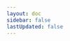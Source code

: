 ```yaml
---
layout: doc
sidebar: false
lastUpdated: false
---
```


<script lang="ts" setup>
import CatalogueIndex from './components/catalogueIndex.vue';
</script>

<CatalogueIndex></CatalogueIndex>
